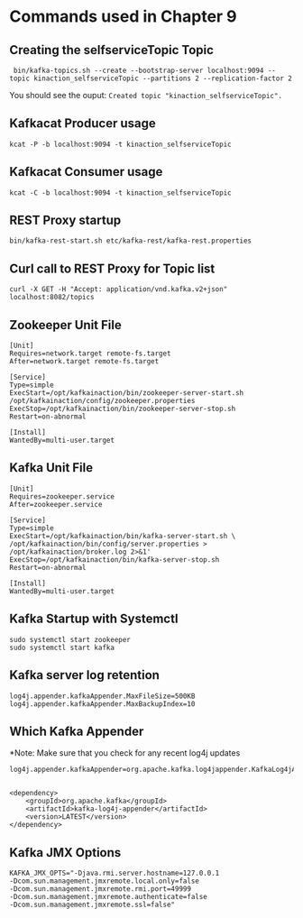 # Commands used in Chapter 9

## Creating the selfserviceTopic Topic

     bin/kafka-topics.sh --create --bootstrap-server localhost:9094 --topic kinaction_selfserviceTopic --partitions 2 --replication-factor 2 

You should see the ouput: `Created topic "kinaction_selfserviceTopic".`

## Kafkacat Producer usage

    kcat -P -b localhost:9094 -t kinaction_selfserviceTopic
 
## Kafkacat Consumer usage

    kcat -C -b localhost:9094 -t kinaction_selfserviceTopic

## REST Proxy startup

    bin/kafka-rest-start.sh etc/kafka-rest/kafka-rest.properties 

## Curl call to REST Proxy for Topic list

    curl -X GET -H "Accept: application/vnd.kafka.v2+json" localhost:8082/topics 
 
##  Zookeeper Unit File

    [Unit]
    Requires=network.target remote-fs.target
    After=network.target remote-fs.target
    
    [Service]
    Type=simple
    ExecStart=/opt/kafkainaction/bin/zookeeper-server-start.sh /opt/kafkainaction/config/zookeeper.properties 
    ExecStop=/opt/kafkainaction/bin/zookeeper-server-stop.sh 
    Restart=on-abnormal 
    
    [Install]
    WantedBy=multi-user.target

## Kafka Unit File

    [Unit]
    Requires=zookeeper.service
    After=zookeeper.service 
    
    [Service]
    Type=simple
    ExecStart=/opt/kafkainaction/bin/kafka-server-start.sh \
    /opt/kafkainaction/bin/config/server.properties > /opt/kafkainaction/broker.log 2>&1' 
    ExecStop=/opt/kafkainaction/bin/kafka-server-stop.sh 
    Restart=on-abnormal 
    
    [Install]
    WantedBy=multi-user.target

## Kafka Startup with Systemctl

    sudo systemctl start zookeeper
    sudo systemctl start kafka

## Kafka server log retention

    log4j.appender.kafkaAppender.MaxFileSize=500KB 
    log4j.appender.kafkaAppender.MaxBackupIndex=10

## Which Kafka Appender
*Note: Make sure that you check for any recent log4j updates

    log4j.appender.kafkaAppender=org.apache.kafka.log4jappender.KafkaLog4jAppender


    <dependency>
        <groupId>org.apache.kafka</groupId>
        <artifactId>kafka-log4j-appender</artifactId>
        <version>LATEST</version>
    </dependency>

## Kafka JMX Options

    KAFKA_JMX_OPTS="-Djava.rmi.server.hostname=127.0.0.1  
    -Dcom.sun.management.jmxremote.local.only=false  
    -Dcom.sun.management.jmxremote.rmi.port=49999  
    -Dcom.sun.management.jmxremote.authenticate=false  
    -Dcom.sun.management.jmxremote.ssl=false"


